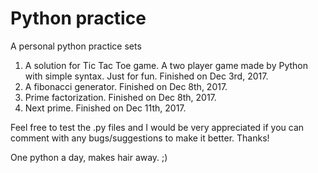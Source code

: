 # Python practice

A personal python practice sets

1. A solution for Tic Tac Toe game. A two player game made by Python with simple syntax.
Just for fun. Finished on Dec 3rd, 2017.
2. A fibonacci generator. Finished on Dec 8th, 2017.
3. Prime factorization. Finished on Dec 8th, 2017.
4. Next prime. Finished on Dec 11th, 2017.

Feel free to test the .py files and I would be very appreciated if you can comment with any bugs/suggestions to make it better.
Thanks!

One python a day, makes hair away. ;)
